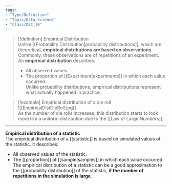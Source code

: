 ```yaml
---
tags:
- "Type/Definition"
- "Topic/Data_Science"
- "Class/DSC_10"
---
```

> [!definition] Empirical Distribution  
> Unlike [[Probability Distribution|probability distributions]], which are theoretical, **empirical distributions are based on observations**.  
> Commonly, these observations are of repetitions of an experiment.  
> An **empirical distribution** describes:  
> - All observed values.  
> - The proportion of [[Experiment|experiments]] in which each value occurred.  
> Unlike probability distributions, empirical distributions represent what actually happened in practice.  

> [!example] Empirical distribution of a die roll  
> ![[EmpiricalDistDieRoll.jpg]]  
> As the number of die rolls increases, this distribution starts to look more like a uniform distribution due to the [[Law of Large Numbers]].  

---  

**Empirical distribution of a statistic**  
The empirical distribution of a [[statistic]] is based on simulated values of the statistic. It describes:  
- All observed values of the statistic.  
- The [[proportion]] of [[sample|samples]] in which each value occurred.  
The empirical distribution of a statistic can be a good approximation to the [[probability distribution]] of the statistic, **if the number of repetitions in the simulation is large**.  
